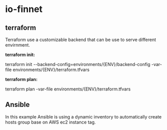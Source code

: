# io-finnet

## terraform ##
<p>
Terraform use a customizable backend that can be use to serve different envirnment.
</p>

**terraform init:**
<p>
terraform init --backend-config=environments/{ENV}/backend-config -var-file environments/{ENV}/terraform.tfvars
</p>

**terraform plan:**
<p>
terraform plan -var-file environments/{ENV}/terraform.tfvars
</p>


## Ansible ##
<p>
In this example Ansible is using a dynamic inventory to automatically create hosts group base on AWS ec2 instance tag.
</p>
